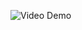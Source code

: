 
![Video Demo]([path/to/your-gif.gif](https://github.com/SrinivasaRaoSimhadri/job-portal/blob/main/frontend/public/Job_portal.mp4))
